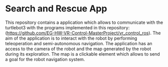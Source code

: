 # Search and Rescue App
This repository contains a application which allows to communicate with the turtlebot3 with the programs implemented in this repository: (https://github.com/EG-HW-VR-Control-MasterProject/vr_control_ros).
The aim of the application is to interact with the robot by performing teleoperation and semi-autonomous navigation. The application has an access to the camera of the robot and the map generated by the robot during its exploration. The map is a clickable element which allows to send a goal for the robot navigation system.
